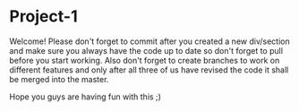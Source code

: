 # Project-1

Welcome!
Please don't forget to commit after you created a new div/section and make sure you always have the code up to date so don't forget to pull before you start working.
Also don't forget to create branches to work on different features and only after all three of us have revised the code it shall be merged into the master.

Hope you guys are having fun with this ;)
